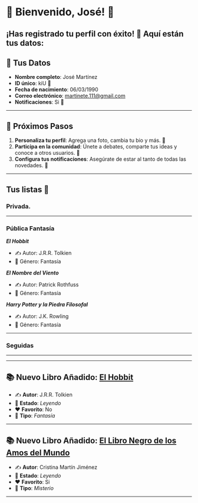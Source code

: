 # 🎉 Bienvenido, **José**! 🎉
¡Has registrado tu perfil con éxito! 🥳 Aquí están tus datos:
---

## 📝 **Tus Datos**
- **Nombre completo**: José Martínez
- **ID único**: kiU 🔑
- **Fecha de nacimiento**: 06/03/1990
- **Correo electrónico**: martinete.111@gmail.com
- **Notificaciones**: Si 🔔
---

## 🎯 **Próximos Pasos**
1. **Personaliza tu perfil**: Agrega una foto, cambia tu bio y más. 📸
2. **Participa en la comunidad**: Únete a debates, comparte tus ideas y conoce a otros usuarios. 💬
3. **Configura tus notificaciones**: Asegúrate de estar al tanto de todas las novedades. 🔔

---

## Tus listas 🧡

  ### Privada. 

---

  ### Pública Fantasía
  
 _**El Hobbit**_  
   - ✍️ Autor: J.R.R. Tolkien  
   - 🔖 Género: Fantasía

_**El Nombre del Viento**_  
   - ✍️ Autor: Patrick Rothfuss
   - 🔖 Género: Fantasía

_**Harry Potter y la Piedra Filosofal**_  
   - ✍️ Autor: J.K. Rowling
   - 🔖 Género: Fantasía 

  ---
  
  ### Seguidas

  ---

---

## 📚 **Nuevo Libro Añadido: [El Hobbit](https://github.com/savamidev/BookTrack/blob/2a83a547da810bba3bcc4822b66cd6a7c8d9d976/Biblioteca/El%20Hobbit.md)**
- ✍️ **Autor**: J.R.R. Tolkien
- 📖 **Estado**: _Leyendo_
- ❤️ **Favorito**: No
- 🔖 **Tipo**: _Fantasía_

---
## 📚 **Nuevo Libro Añadido: [El Libro Negro de los Amos del Mundo](https://github.com/savamidev/BookTrack/blob/2a83a547da810bba3bcc4822b66cd6a7c8d9d976/Biblioteca/El%20Libro%20Negro%20de%20los%20Amos%20del%20Mundo.md)**
- ✍️ **Autor**: Cristina Martín Jiménez
- 📖 **Estado**: _Leyendo_
- ❤️ **Favorito**: Si
- 🔖 **Tipo**: _Misterio_

---
